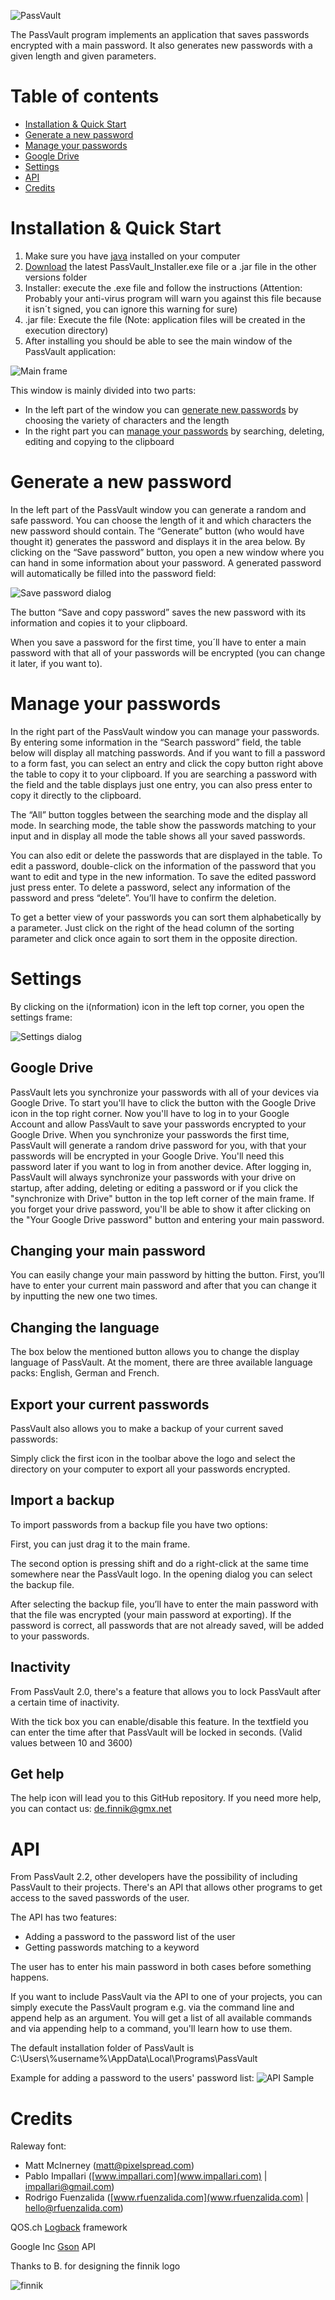 ![PassVault](logo.png)

The PassVault program implements an application that saves passwords encrypted with a main password. 
It also generates new passwords with a given length and given parameters.

# Table of contents

- [Installation & Quick Start](#installation-&-quick-start)
- [Generate a new password](#generate-a-new-password)
- [Manage your passwords](#manage-your-passwords)
- [Google Drive](#google-drive)
- [Settings](#settings)
- [API](#api)
- [Credits](#credits)

# Installation & Quick Start
1. Make sure you have [java](https://www.java.com/download/) installed on your computer
2. [Download](https://t1p.de/passvault) the latest PassVault_Installer.exe file or a .jar file in the other versions folder
3. Installer: execute the .exe file and follow the instructions (Attention: Probably your anti-virus program will warn you against this file because it isn´t signed, you can ignore this warning for sure)
4. .jar file: Execute the file (Note: application files will be created in the execution directory)
5. After installing you should be able to see the main window of the PassVault application:

![Main frame](screenshots/main_frame.png)

This window is mainly divided into two parts:
- In the left part of the window you can [generate new passwords](#generate-a-new-password) by choosing the variety of characters and the length
- In the right part you can [manage your passwords](#manage-your-passwords) by searching, deleting, editing and copying to the clipboard

# Generate a new password

In the left part of the PassVault window you can generate a random and safe password. 
You can choose the length of it and which characters the new password should contain. 
The “Generate” button (who would have thought it) generates the password and displays it in the area below. 
By clicking on the “Save password” button, you open a new window where you can hand in some information about your password. 
A generated password will automatically be filled into the password field:

![Save password dialog](screenshots/save_pass.png)

The button “Save and copy password” saves the new password with its information and copies it to your clipboard. 

When you save a password for the first time, you´ll have to enter a main password with that all of your passwords will be encrypted (you can change it later, if you want to).

# Manage your passwords
In the right part of the PassVault window you can manage your passwords. 
By entering some information in the “Search password” field, the table below will display all matching passwords. 
And if you want to fill a password to a form fast, you can select an entry and click the copy button right above the table to copy it to your clipboard. 
If you are searching a password with the field and the table displays just one entry, you can also press enter to copy it directly to the clipboard.

The “All” button toggles between the searching mode and the display all mode. 
In searching mode, the table show the passwords matching to your input and in display all mode the table shows all your saved passwords.

You can also edit or delete the passwords that are displayed in the table. 
To edit a password, double-click on the information of the password that you want to edit and type in the new information. 
To save the edited password just press enter. To delete a password, select any information of the password and press “delete”.
You’ll have to confirm the deletion.

To get a better view of your passwords you can sort them alphabetically by a parameter. 
Just click on the right of the head column of the sorting parameter and click once again to sort them in the opposite direction.

# Settings
By clicking on the i(nformation) icon in the left top corner, you open the settings frame:

![Settings dialog](screenshots/settings.png)

## Google Drive
PassVault lets you synchronize your passwords with all of your devices via Google Drive. 
To start you'll have to click the button with the Google Drive icon in the top right corner.
Now you'll have to log in to your Google Account and allow PassVault to save your passwords encrypted to your Google Drive. 
When you synchronize your passwords the first time, PassVault will generate a random drive password for you, with that your passwords will be encrypted in your Google Drive. 
You'll need this password later if you want to log in from another device.
After logging in, PassVault will always synchronize your passwords with your drive on startup, after adding, deleting or editing a password 
or if you click the "synchronize with Drive" button in the top left corner of the main frame.
If you forget your drive password, you'll be able to show it after clicking on the "Your Google Drive password" button and entering your main password.

## Changing your main password
You can easily change your main password by hitting the button. 
First, you’ll have to enter your current main password and after that you can change it by inputting the new one two times.

## Changing the language
The box below the mentioned button allows you to change the display language of PassVault. 
At the moment, there are three available language packs: English, German and French.

## Export your current passwords
PassVault also allows you to make a backup of your current saved passwords: 

Simply click the first icon in the toolbar above the logo and select the directory on your computer to export all your passwords encrypted.

## Import a backup
To import passwords from a backup file you have two options: 

First, you can just drag it to the main frame. 

The second option is pressing shift and do a right-click at the same time somewhere near the PassVault logo. 
In the opening dialog you can select the backup file.

After selecting the backup file, you’ll have to enter the main password with that the file was encrypted (your main password at exporting). 
If the password is correct, all passwords that are not already saved, will be added to your passwords.

## Inactivity
From PassVault 2.0, there's a feature that allows you to lock PassVault after a certain time of inactivity.

With the tick box you can enable/disable this feature.
In the textfield you can enter the time after that PassVault will be locked in seconds. (Valid values between 10 and 3600)

## Get help
The help icon will lead you to this GitHub repository. 
If you need more help, you can contact us: [de.finnik@gmx.net](mailto:de.finnik@gmx.net)

# API
From PassVault 2.2, other developers have the possibility of including PassVault to their projects.
There's an API that allows other programs to get access to the saved passwords of the user.

The API has two features:
- Adding a password to the password list of the user
- Getting passwords matching to a keyword

The user has to enter his main password in both cases before something happens.

If you want to include PassVault via the API to one of your projects, you can simply execute the PassVault program e.g. via the command line
and append help as an argument. You will get a list of all available commands and via appending help to a command, you'll learn how to use them.

The default installation folder of PassVault is C:\\Users\\%username%\\AppData\\Local\\Programs\\PassVault

Example for adding a password to the users' password list:
![API Sample](screenshots/api_sample.PNG)
# Credits
Raleway font:
- Matt McInerney ([matt@pixelspread.com](mailto:matt@pixelspread.com))
- Pablo Impallari ([www.impallari.com](www.impallari.com) | [impallari@gmail.com](mailto:impallari@gmail.com))
- Rodrigo Fuenzalida ([www.rfuenzalida.com](www.rfuenzalida.com) | [hello@rfuenzalida.com](mailto:hello@rfuenzalida.com))

QOS.ch [Logback](http://logback.qos.ch) framework

Google Inc [Gson](https://github.com/google/gson) API

Thanks to B. for designing the finnik logo

![finnik](finnik.png)